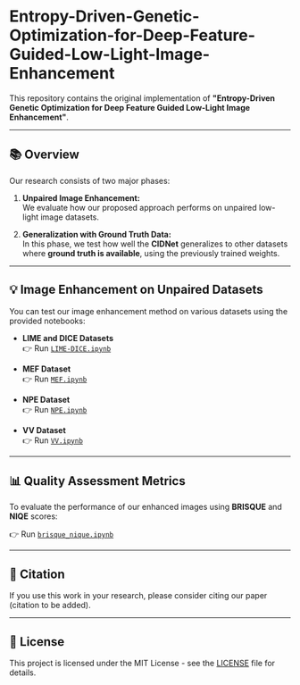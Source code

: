 # Entropy-Driven-Genetic-Optimization-for-Deep-Feature-Guided-Low-Light-Image-Enhancement

This repository contains the original implementation of **"Entropy-Driven Genetic Optimization for Deep Feature Guided Low-Light Image Enhancement"**.

---

## 📚 Overview

Our research consists of two major phases:

1. **Unpaired Image Enhancement:**  
   We evaluate how our proposed approach performs on unpaired low-light image datasets.

2. **Generalization with Ground Truth Data:**  
   In this phase, we test how well the **CIDNet** generalizes to other datasets where **ground truth is available**, using the previously trained weights.

---

## 💡 Image Enhancement on Unpaired Datasets

You can test our image enhancement method on various datasets using the provided notebooks:

- **LIME and DICE Datasets**  
  👉 Run [`LIME-DICE.ipynb`](LIME-DICE.ipynb)

- **MEF Dataset**  
  👉 Run [`MEF.ipynb`](MEF.ipynb)

- **NPE Dataset**  
  👉 Run [`NPE.ipynb`](NPE.ipynb)

- **VV Dataset**  
  👉 Run [`VV.ipynb`](VV.ipynb)

---

## 📊 Quality Assessment Metrics

To evaluate the performance of our enhanced images using **BRISQUE** and **NIQE** scores:

👉 Run [`brisque_nique.ipynb`](brisque_nique.ipynb)

---

## 🧪 Citation

If you use this work in your research, please consider citing our paper (citation to be added).

---

## 📎 License

This project is licensed under the MIT License - see the [LICENSE](LICENSE) file for details.
